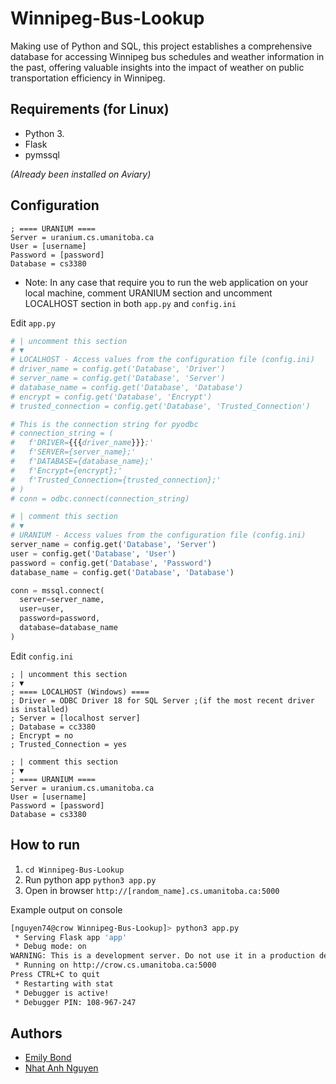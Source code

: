 # Winnipeg-Bus-Lookup

Making use of Python and SQL, this project establishes a comprehensive database for accessing Winnipeg bus schedules and weather information in the past, offering valuable insights into the impact of weather on public transportation efficiency in Winnipeg.

## Requirements (for Linux)

- Python 3.
- Flask
- pymssql

*(Already been installed on Aviary)*

## Configuration

```
; ==== URANIUM ====
Server = uranium.cs.umanitoba.ca
User = [username]
Password = [password]
Database = cs3380
```

* Note: In any case that require you to run the web application on your local machine, comment URANIUM section and uncomment LOCALHOST section in both `app.py` and `config.ini`

Edit `app.py`
```py
# | uncomment this section
# ▼
# LOCALHOST - Access values from the configuration file (config.ini)
# driver_name = config.get('Database', 'Driver')
# server_name = config.get('Database', 'Server')
# database_name = config.get('Database', 'Database')
# encrypt = config.get('Database', 'Encrypt')
# trusted_connection = config.get('Database', 'Trusted_Connection')

# This is the connection string for pyodbc
# connection_string = (
#   f'DRIVER={{{driver_name}}};'
#   f'SERVER={server_name};'
#   f'DATABASE={database_name};'
#   f'Encrypt={encrypt};'
#   f'Trusted_Connection={trusted_connection};'
# )
# conn = odbc.connect(connection_string)

# | comment this section
# ▼
# URANIUM - Access values from the configuration file (config.ini)
server_name = config.get('Database', 'Server')
user = config.get('Database', 'User')
password = config.get('Database', 'Password')
database_name = config.get('Database', 'Database')

conn = mssql.connect(
  server=server_name,
  user=user,
  password=password,
  database=database_name
)
```

Edit `config.ini`
```
; | uncomment this section
; ▼
; ==== LOCALHOST (Windows) ====
; Driver = ODBC Driver 18 for SQL Server ;(if the most recent driver is installed)
; Server = [localhost server]
; Database = cc3380
; Encrypt = no
; Trusted_Connection = yes

; | comment this section
; ▼
; ==== URANIUM ====
Server = uranium.cs.umanitoba.ca
User = [username]
Password = [password]
Database = cs3380
```

## How to run

1. `cd Winnipeg-Bus-Lookup`
2. Run python app `python3 app.py`
3. Open in browser `http://[random_name].cs.umanitoba.ca:5000`

Example output on console
```bash
[nguyen74@crow Winnipeg-Bus-Lookup]> python3 app.py
 * Serving Flask app 'app'
 * Debug mode: on
WARNING: This is a development server. Do not use it in a production deployment. Use a production WSGI server instead.
 * Running on http://crow.cs.umanitoba.ca:5000
Press CTRL+C to quit
 * Restarting with stat
 * Debugger is active!
 * Debugger PIN: 108-967-247
```

## Authors

- [Emily Bond]()
- [Nhat Anh Nguyen](https://github.com/nateng98)
